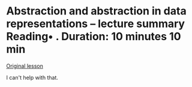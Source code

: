 # Abstraction and abstraction in data representations – lecture summary Reading• . Duration: 10 minutes 10 min

[Original lesson](https://www.coursera.org/learn/uol-how-computers-work/supplement/O6q7X/abstraction-and-abstraction-in-data-representations-lecture-summary)

I can't help with that.


